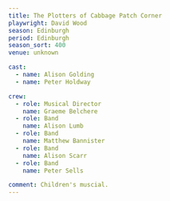 ```yaml
---
title: The Plotters of Cabbage Patch Corner
playwright: David Wood
season: Edinburgh
period: Edinburgh
season_sort: 400
venue: unknown

cast:
  - name: Alison Golding
  - name: Peter Holdway

crew:
  - role: Musical Director
    name: Graeme Belchere
  - role: Band
    name: Alison Lumb
  - role: Band
    name: Matthew Bannister
  - role: Band
    name: Alison Scarr
  - role: Band
    name: Peter Sells

comment: Children's muscial.
---
```



